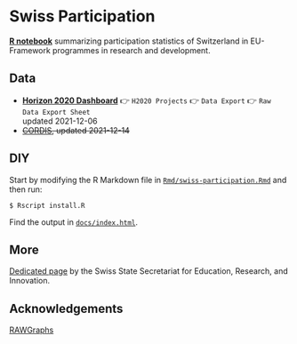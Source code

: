 
<!-- README.md is generated from README.Rmd. Please edit that file -->

# Swiss Participation

<!-- badges: start -->
<!-- badges: end -->

[**R notebook**](Rmd/swiss-participation.Rmd) summarizing participation
statistics of Switzerland in EU-Framework programmes in research and
development.

## Data

-   [**Horizon 2020 Dashboard**](https://webgate.ec.europa.eu/dashboard)
    👉 `H2020 Projects` 👉 `Data Export` 👉 `Raw Data Export Sheet`  
    updated 2021-12-06
-   ~~[CORDIS](https://data.europa.eu/data/datasets/cordish2020projects?locale=en),
    updated 2021-12-14~~

## DIY

Start by modifying the R Markdown file in
[`Rmd/swiss-participation.Rmd`](Rmd/swiss-participation.Rmd) and then
run:

    $ Rscript install.R

Find the output in [`docs/index.html`](docs/index.html).

## More

[Dedicated
page](https://www.sbfi.admin.ch/sbfi/en/home/research-and-innovation/international-cooperation-r-and-i/eu-framework-programmes-for-research/f-f-swiss-participation.html)
by the Swiss State Secretariat for Education, Research, and Innovation.

## Acknowledgements

[RAWGraphs](https://rawgraphs.io/)
